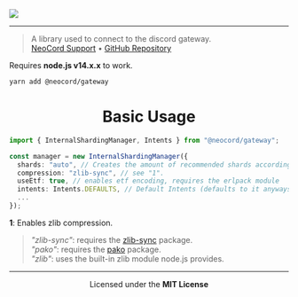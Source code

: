 <img src="https://repository-images.githubusercontent.com/291634701/098af480-eb1a-11ea-847b-3d75a38d52c7" />

---

> A library used to connect to the discord gateway. <br />
> [NeoCord Support](https://discord.gg/5WD9KhF) &bull; [GitHub Repository](https://github.com/neo-cord/utils)

Requires **node.js v14.x.x** to work.

```shell script
yarn add @neocord/gateway
```

<h1 align="center">Basic Usage</h1>

```ts
import { InternalShardingManager, Intents } from "@neocord/gateway";

const manager = new InternalShardingManager({
  shards: "auto", // Creates the amount of recommended shards according to discord.
  compression: "zlib-sync", // see "1".
  useEtf: true, // enables etf encoding, requires the erlpack module
  intents: Intents.DEFAULTS, // Default Intents (defaults to it anyways lol)
  ...
});
```

**1**: Enables zlib compression.  
> *"zlib-sync"*: requires the [zlib-sync](https://npmjs.com/zlib-syc) package.  
> *"pako"*: requires the [pako](https://npmjs.com/pako) package.  
> *"zlib"*: uses the built-in zlib module node.js provides.

---

<p align="center">Licensed under the <strong>MIT License</strong></p>
